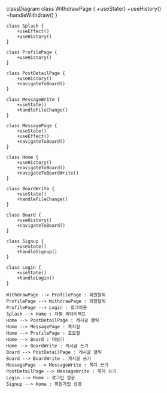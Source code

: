 classDiagram
    class WithdrawPage {
        +useState()
        +useHistory()
        +handleWithdraw()
    }
    
    class Splash {
        +useEffect()
        +useHistory()
    }
    
    class ProfilePage {
        +useHistory()
    }
    
    class PostDetailPage {
        +useHistory()
        +navigateToBoard()
    }
    
    class MessageWrite {
        +useState()
        +handleFileChange()
    }
    
    class MessagePage {
        +useState()
        +useEffect()
        +navigateToBoard()
    }
    
    class Home {
        +useHistory()
        +navigateToBoard()
        +navigateToBoardWrite()
    }
    
    class BoardWrite {
        +useState()
        +handleFileChange()
    }
    
    class Board {
        +useHistory()
        +navigateToBoard()
    }
    
    class Signup {
        +useState()
        +handleSignup()
    }
    
    class Login {
        +useState()
        +handleLogin()
    }

    WithdrawPage --> ProfilePage : 회원탈퇴
    ProfilePage --> WithdrawPage : 회원탈퇴
    ProfilePage --> Login : 로그아웃
    Splash --> Home : 자동 리다이렉트
    Home --> PostDetailPage : 게시글 클릭
    Home --> MessagePage : 쪽지함
    Home --> ProfilePage : 프로필
    Home --> Board : 더보기
    Home --> BoardWrite : 게시글 쓰기
    Board --> PostDetailPage : 게시글 클릭
    Board --> BoardWrite : 게시글 쓰기
    MessagePage --> MessageWrite : 쪽지 쓰기
    PostDetailPage --> MessageWrite : 쪽지 쓰기
    Login --> Home : 로그인 성공
    Signup --> Home : 회원가입 성공
